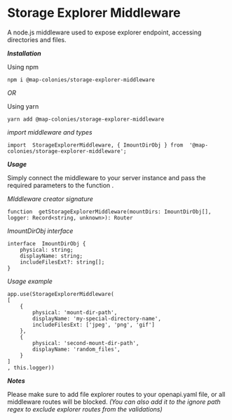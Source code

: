 # Storage Explorer Middleware

A node.js middleware used to expose explorer endpoint, accessing directories and files.


***Installation***

Using npm

    npm i @map-colonies/storage-explorer-middleware
    
  *OR*

Using yarn

    yarn add @map-colonies/storage-explorer-middleware

*import middleware and types*

    import  StorageExplorerMiddleware, { ImountDirObj } from  '@map-colonies/storage-explorer-middleware';


***Usage***

Simply connect the middleware to your server instance and pass the required parameters to the function .

*MIddleware creator signature*

    function  getStorageExplorerMiddleware(mountDirs: ImountDirObj[], logger: Record<string, unknown>): Router

*ImountDirObj interface*

    interface  ImountDirObj {
	    physical: string;
	    displayName: string;
	    includeFilesExt?: string[];
    }

*Usage example* 

    app.use(StorageExplorerMiddleware(
    [
	    {
		    physical: 'mount-dir-path',
		    displayName: 'my-special-directory-name',
		    includeFilesExt: ['jpeg', 'png', 'gif']
	    },
	    {
		    physical: 'second-mount-dir-path',
		    displayName: 'random_files',
	    }
    ]
    , this.logger))


***Notes***

Please make sure to add file explorer routes to your openapi.yaml file, or all middleware routes will be blocked.
*(You can also add it to the ignore path regex to exclude explorer routes from the validations)*



